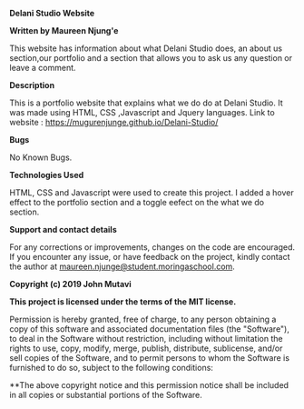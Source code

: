 **Delani Studio Website**

**Written by Maureen Njung'e**

This website has information about what Delani Studio does, an about us section,our portfolio and a section that allows you to ask us any question or leave a comment.

**Description**

This is a portfolio website that explains what we do do at Delani Studio. It was made using HTML, CSS ,Javascript and Jquery languages.
Link to website : https://mugurenjunge.github.io/Delani-Studio/

**Bugs**

No Known Bugs.

**Technologies Used**

HTML, CSS and Javascript were used to create this project. I added a hover effect to the portfolio section and a toggle eefect on the what we do section.

**Support and contact details**

For any corrections or improvements, changes on the code are encouraged. If you encounter any issue, or have feedback on the project, kindly contact the author at maureen.njunge@student.moringaschool.com.


**Copyright (c) 2019 John Mutavi**

**This project is licensed under the terms of the MIT license.**

Permission is hereby granted, free of charge, to any person obtaining a copy of this software and associated documentation files (the "Software"), to deal
in the Software without restriction, including without limitation the rights to use, copy, modify, merge, publish, distribute, sublicense, and/or sell copies of the Software, and to permit persons to whom the Software is furnished to do so, subject to the following conditions:

**The above copyright notice and this permission notice shall be included in all
copies or substantial portions of the Software.

